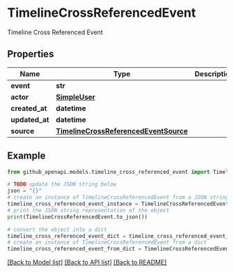 # TimelineCrossReferencedEvent

Timeline Cross Referenced Event

## Properties

Name | Type | Description | Notes
------------ | ------------- | ------------- | -------------
**event** | **str** |  | 
**actor** | [**SimpleUser**](SimpleUser.md) |  | [optional] 
**created_at** | **datetime** |  | 
**updated_at** | **datetime** |  | 
**source** | [**TimelineCrossReferencedEventSource**](TimelineCrossReferencedEventSource.md) |  | 

## Example

```python
from github_openapi.models.timeline_cross_referenced_event import TimelineCrossReferencedEvent

# TODO update the JSON string below
json = "{}"
# create an instance of TimelineCrossReferencedEvent from a JSON string
timeline_cross_referenced_event_instance = TimelineCrossReferencedEvent.from_json(json)
# print the JSON string representation of the object
print(TimelineCrossReferencedEvent.to_json())

# convert the object into a dict
timeline_cross_referenced_event_dict = timeline_cross_referenced_event_instance.to_dict()
# create an instance of TimelineCrossReferencedEvent from a dict
timeline_cross_referenced_event_from_dict = TimelineCrossReferencedEvent.from_dict(timeline_cross_referenced_event_dict)
```
[[Back to Model list]](../README.md#documentation-for-models) [[Back to API list]](../README.md#documentation-for-api-endpoints) [[Back to README]](../README.md)


